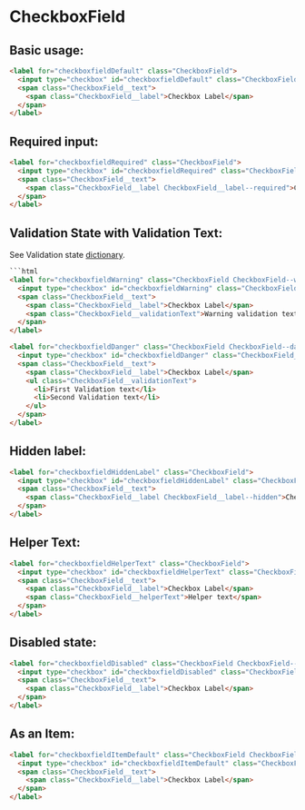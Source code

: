 # CheckboxField

## Basic usage:

```html
<label for="checkboxfieldDefault" class="CheckboxField">
  <input type="checkbox" id="checkboxfieldDefault" class="CheckboxField__input" />
  <span class="CheckboxField__text">
    <span class="CheckboxField__label">Checkbox Label</span>
  </span>
</label>
```

## Required input:

```html
<label for="checkboxfieldRequired" class="CheckboxField">
  <input type="checkbox" id="checkboxfieldRequired" class="CheckboxField__input" required />
  <span class="CheckboxField__text">
    <span class="CheckboxField__label CheckboxField__label--required">Checkbox Label</span>
  </span>
</label>
```

## Validation State with Validation Text:

See Validation state [dictionary][dictionary-validation].

````html
```html
<label for="checkboxfieldWarning" class="CheckboxField CheckboxField--warning">
  <input type="checkbox" id="checkboxfieldWarning" class="CheckboxField__input" />
  <span class="CheckboxField__text">
    <span class="CheckboxField__label">Checkbox Label</span>
    <span class="CheckboxField__validationText">Warning validation text</span>
  </span>
</label>

<label for="checkboxfieldDanger" class="CheckboxField CheckboxField--danger">
  <input type="checkbox" id="checkboxfieldDanger" class="CheckboxField__input" />
  <span class="CheckboxField__text">
    <span class="CheckboxField__label">Checkbox Label</span>
    <ul class="CheckboxField__validationText">
      <li>First Validation text</li>
      <li>Second Validation text</li>
    </ul>
  </span>
</label>
````

## Hidden label:

```html
<label for="checkboxfieldHiddenLabel" class="CheckboxField">
  <input type="checkbox" id="checkboxfieldHiddenLabel" class="CheckboxField__input" required />
  <span class="CheckboxField__text">
    <span class="CheckboxField__label CheckboxField__label--hidden">Checkbox Label</span>
  </span>
</label>
```

## Helper Text:

```html
<label for="checkboxfieldHelperText" class="CheckboxField">
  <input type="checkbox" id="checkboxfieldHelperText" class="CheckboxField__input" />
  <span class="CheckboxField__text">
    <span class="CheckboxField__label">Checkbox Label</span>
    <span class="CheckboxField__helperText">Helper text</span>
  </span>
</label>
```

## Disabled state:

```html
<label for="checkboxfieldDisabled" class="CheckboxField CheckboxField--disabled">
  <input type="checkbox" id="checkboxfieldDisabled" class="CheckboxField__input" disabled />
  <span class="CheckboxField__text">
    <span class="CheckboxField__label">Checkbox Label</span>
  </span>
</label>
```

## As an Item:

```html
<label for="checkboxfieldItemDefault" class="CheckboxField CheckboxField--item">
  <input type="checkbox" id="checkboxfieldItemDefault" class="CheckboxField__input" name="item" />
  <span class="CheckboxField__text">
    <span class="CheckboxField__label">Checkbox Label</span>
  </span>
</label>
```

[dictionary-validation]: https://github.com/lmc-eu/spirit-design-system/blob/main/docs/DICTIONARIES.md#validation

